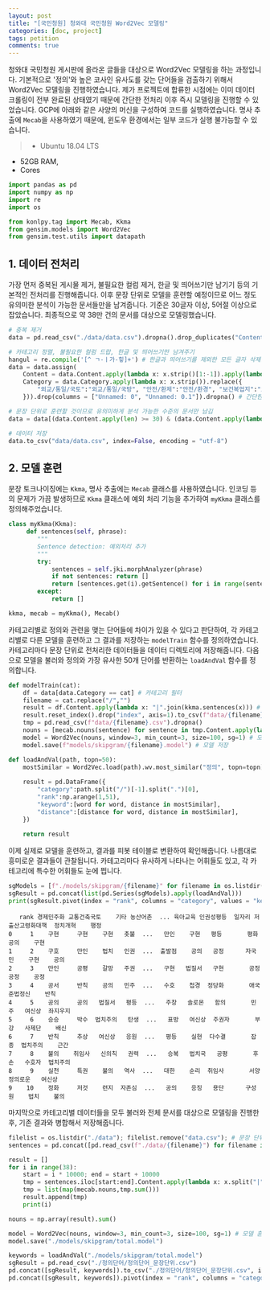 ```yaml
---
layout: post
title: "[국민청원] 청와대 국민청원 Word2Vec 모델링"
categories: [doc, project]
tags: petition
comments: true
---
```


청와대 국민청원 게시판에 올라온 글들을 대상으로 Word2Vec 모델링을 하는 과정입니다. 기본적으로 '정의'와 높은 코사인 유사도를 갖는 단어들을 검출하기 위해서 Word2Vec 모델링을 진행하였습니다. 제가 프로젝트에 합류한 시점에는 이미 데이터 크롤링이 전부 완료된 상태였기 때문에 간단한 전처리 이후 즉시 모델링을 진행할 수 있었습니다. GCP에 아래와 같은 사양의 머신을 구성하여 코드를 실행하였습니다. 명사 추출에 `Mecab`을 사용하였기 때문에, 윈도우 환경에서는 일부 코드가 실행 불가능할 수 있습니다.

>- Ubuntu 18.04 LTS
- 52GB RAM,
- Cores

```python
import pandas as pd
import numpy as np
import re
import os

from konlpy.tag import Mecab, Kkma
from gensim.models import Word2Vec
from gensim.test.utils import datapath
```

## 1. 데이터 전처리 

가장 먼저 중복된 게시물 제거, 불필요한 컬럼 제거, 한글 및 띄어쓰기만 남기기 등의 기본적인 전처리를 진행해줍니다. 이후 문장 단위로 모델을 훈련할 예정이므로 어느 정도 유의미한 분석이 가능한 문서들만을 남겨줍니다. 기준은 30글자 이상, 5어절 이상으로 잡았습니다. 최종적으로 약 38만 건의 문서를 대상으로 모델링했습니다.

```python
# 중복 제거
data = pd.read_csv("./data/data.csv").dropna().drop_duplicates("Content") # 중복 제거

# 카테고리 정렬, 불필요한 컬럼 드랍, 한글 및 띄어쓰기만 남겨주기
hangul = re.compile('[^ ㄱ-ㅣ가-힣]+') # 한글과 띄어쓰기를 제외한 모든 글자 삭제
data = data.assign(
    Content = data.Content.apply(lambda x: x.strip()[1:-1]).apply(lambda x: hangul.sub("", x).strip()),
    Category = data.Category.apply(lambda x: x.strip()).replace({
        "외교/통일/국토":"외교/통일/국방", "안전/환제":"안전/환경", "보건복업지":"보건복지"
    })).drop(columns = ["Unnamed: 0", "Unnamed: 0.1"]).dropna() # 간단한 전처리

# 문장 단위로 훈련할 것이므로 유의미하게 분석 가능한 수준의 문서만 남김
data = data[(data.Content.apply(len) >= 30) & (data.Content.apply(lambda x: len(x.split(" ")) >= 5))] # 30글자 5어절 이상만

# 데이터 저장
data.to_csv("data/data.csv", index=False, encoding = "utf-8")
```

## 2. 모델 훈련

문장 토크나이징에는 `Kkma`, 명사 추출에는 `Mecab` 클래스를 사용하였습니다. 인코딩 등의 문제가 가끔 발생하므로 `Kkma` 클래스에 예외 처리 기능을 추가하여 `myKkma` 클래스를 정의해주었습니다.

```python
class myKkma(Kkma):
     def sentences(self, phrase):
        """
        Sentence detection: 예외처리 추가
        """
        try:
            sentences = self.jki.morphAnalyzer(phrase)
            if not sentences: return []
            return [sentences.get(i).getSentence() for i in range(sentences.size())]
        except:
            return []

kkma, mecab = myKkma(), Mecab()
```
카테고리별로 정의와 관련을 맺는 단어들에 차이가 있을 수 있다고 판단하여, 각 카테고리별로 다른 모델을 훈련하고 그 결과를 저장하는 `modelTrain` 함수를 정의하였습니다. 카테고리마다 문장 단위로 전처리한 데이터들을 데이터 디렉토리에 저장해줍니다. 다음으로 모델을 불러와 정의와 가장 유사한 50개 단어를 반환하는 `loadAndVal` 함수를 정의합니다.

```python
def modelTrain(cat):
    df = data[data.Category == cat] # 카테고리 필터
    filename = cat.replace("/","")
    result = df.Content.apply(lambda x: "|".join(kkma.sentences(x))) # 문장 단위로 구분
    result.reset_index().drop("index", axis=1).to_csv(f"data/{filename}.csv", index=False) # 문장 파싱 결과 저장
    tmp = pd.read_csv(f"data/{filename}.csv").dropna()
    nouns = [mecab.nouns(sentence) for sentence in tmp.Content.apply(lambda x: x.split("|")).sum()] # 명사 추출
    model = Word2Vec(nouns, window=3, min_count=3, size=100, sg=1) # 모델 훈련
    model.save(f"models/skipgram/{filename}.model") # 모델 저장

def loadAndVal(path, topn=50):
    mostSimilar = Word2Vec.load(path).wv.most_similar("정의", topn=topn)
    
    result = pd.DataFrame({
        "category":path.split("/")[-1].split(".")[0],
        "rank":np.arange(1,51),
        "keyword":[word for word, distance in mostSimilar],
        "distance":[distance for word, distance in mostSimilar],
    })
    
    return result
```

이제 실제로 모델을 훈련하고, 결과를 피봇 테이블로 변환하여 확인해줍니다. 나름대로 흥미로운 결과들이 관찰됩니다. 카테고리마다 유사하게 나타나는 어휘들도 있고, 각 카테고리에 특수한 어휘들도 눈에 띕니다.

```python
sgModels = [f"./models/skipgram/{filename}" for filename in os.listdir("./models/skipgram/")]
sgResult = pd.concat(list(pd.Series(sgModels).apply(loadAndVal)))
print(sgResult.pivot(index = "rank", columns = "category", values = "keyword").head(10))
```

```
   rank 경제민주화 교통건축국토    기타 농산어촌  ... 육아교육 인권성평등  일자리 저출산고령화대책  정치개혁    행정
0     1    구현     구현    구현   촛불  ...   만인    구현   평등       평화    공의    구현
1     2    구호     만인    법치   인권  ...  출발점    공의   공정      자국민    구현    공의
2     3    만인     공평    갈망   주권  ...   구현   법질서   구현       공정    공정    공정
3     4    공서     반칙    공의   민주  ...   수호    첩경  정당화       애국  준법정신    반칙
4     5    공의     공의   법질서   평등  ...   주창   솔로몬   함의       민주   여신상  좌지우지
5     6    승승     박수  법치주의   탄생  ...   표방   여신상  주권자       부강   사제단    배신
6     7    반칙     추상   여신상   응원  ...   평등    실현  다수결       잡종  법치주의    근간
7     8    불의    취임사   신의칙   권력  ...   승복   법치국   공평       후손   수호자  법치주의
8     9    실천     특권    불의   역사  ...   대한    순리  취임사       서양  정의로운   여신상
9    10    정화     저것    련지  자존심  ...   공의    응징   용단      구성원    법치    불의
```

마지막으로 카테고리별 데이터들을 모두 불러와 전체 문서를 대상으로 모델링을 진행한 후, 기존 결과와 병합해서 저장해줍니다.

```python
filelist = os.listdir("./data"); filelist.remove("data.csv"); # 문장 단위로 잘라놓은 데이터들
sentences = pd.concat([pd.read_csv(f"./data/{filename}") for filename in filelist]).dropna() # 읽어와서 합치기

result = []
for i in range(38):
    start = i * 10000; end = start + 10000
    tmp = sentences.iloc[start:end].Content.apply(lambda x: x.split("|"))
    tmp = list(map(mecab.nouns,tmp.sum()))
    result.append(tmp)
    print(i)

nouns = np.array(result).sum()

model = Word2Vec(nouns, window=3, min_count=3, size=100, sg=1) # 모델 훈련
model.save("./models/skipgram/total.model")

keywords = loadAndVal("./models/skipgram/total.model")
sgResult = pd.read_csv("./정의단어/정의단어_문장단위.csv")
pd.concat([sgResult, keywords]).to_csv("./정의단어/정의단어_문장단위.csv", index=False)
pd.concat([sgResult, keywords]).pivot(index = "rank", columns = "category", values = "keyword").to_csv("./정의단어/피봇테이블_문장단위.csv")
```